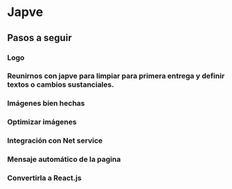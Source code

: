 # Japve
## Pasos a seguir

### Logo
### Reunirnos con japve para limpiar para primera entrega y definir textos o cambios sustanciales.
### Imágenes bien hechas
### Optimizar imágenes
### Integración con Net service
### Mensaje automático de la pagina
### Convertirla a React.js

